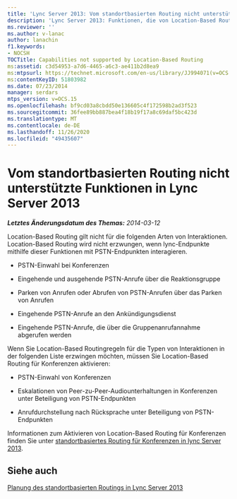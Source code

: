 ```yaml
---
title: 'Lync Server 2013: Vom standortbasierten Routing nicht unterstützte Funktionen'
description: 'Lync Server 2013: Funktionen, die von Location-Based Routing nicht unterstützt werden.'
ms.reviewer: ''
ms.author: v-lanac
author: lanachin
f1.keywords:
- NOCSH
TOCTitle: Capabilities not supported by Location-Based Routing
ms:assetid: c3d54953-a7d6-4465-a6c3-ae411b2d8ea9
ms:mtpsurl: https://technet.microsoft.com/en-us/library/JJ994071(v=OCS.15)
ms:contentKeyID: 51803982
ms.date: 07/23/2014
manager: serdars
mtps_version: v=OCS.15
ms.openlocfilehash: bf9cd03a8cbdd50e136605c4f172598b2ad3f523
ms.sourcegitcommit: 36fee89bb887bea4f18b19f17a8c69daf5bc423d
ms.translationtype: MT
ms.contentlocale: de-DE
ms.lasthandoff: 11/26/2020
ms.locfileid: "49435607"
---
```

# <a name="capabilities-not-supported-by-location-based-routing-in-lync-server-2013"></a>Vom standortbasierten Routing nicht unterstützte Funktionen in Lync Server 2013

<div data-xmlns="http://www.w3.org/1999/xhtml">

<div class="topic" data-xmlns="http://www.w3.org/1999/xhtml" data-msxsl="urn:schemas-microsoft-com:xslt" data-cs="https://msdn.microsoft.com/">

<div data-asp="https://msdn2.microsoft.com/asp">



</div>

<div id="mainSection">

<div id="mainBody">

<span> </span>

_**Letztes Änderungsdatum des Themas:** 2014-03-12_

Location-Based Routing gilt nicht für die folgenden Arten von Interaktionen. Location-Based Routing wird nicht erzwungen, wenn lync-Endpunkte mithilfe dieser Funktionen mit PSTN-Endpunkten interagieren.

  - PSTN-Einwahl bei Konferenzen

  - Eingehende und ausgehende PSTN-Anrufe über die Reaktionsgruppe

  - Parken von Anrufen oder Abrufen von PSTN-Anrufen über das Parken von Anrufen

  - Eingehende PSTN-Anrufe an den Ankündigungsdienst

  - Eingehende PSTN-Anrufe, die über die Gruppenanrufannahme abgerufen werden

Wenn Sie Location-Based Routingregeln für die Typen von Interaktionen in der folgenden Liste erzwingen möchten, müssen Sie Location-Based Routing für Konferenzen aktivieren:

  - PSTN-Einwahl von Konferenzen

  - Eskalationen von Peer-zu-Peer-Audiounterhaltungen in Konferenzen unter Beteiligung von PSTN-Endpunkten

  - Anrufdurchstellung nach Rücksprache unter Beteiligung von PSTN-Endpunkten

Informationen zum Aktivieren von Location-Based Routing für Konferenzen finden Sie unter [standortbasiertes Routing für Konferenzen in lync Server 2013](lync-server-2013-location-based-routing-for-conferencing.md).

<div>

## <a name="see-also"></a>Siehe auch


[Planung des standortbasierten Routings in Lync Server 2013](lync-server-2013-planning-for-location-based-routing.md)  
  

</div>

</div>

<span> </span>

</div>

</div>

</div>

